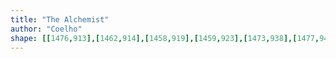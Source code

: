 ```yaml
---
title: "The Alchemist"
author: "Coelho"
shape: [[1476,913],[1462,914],[1458,919],[1459,923],[1473,938],[1477,945],[1478,986],[1475,1079],[1472,1116],[1472,1175],[1469,1212],[1470,1219],[1468,1283],[1463,1352],[1462,1420],[1457,1527],[1456,1604],[1452,1704],[1453,1754],[1456,1761],[1461,1766],[1476,1769],[1503,1767],[1511,1763],[1513,1759],[1512,1742],[1517,1566],[1522,1475],[1525,1343],[1529,1236],[1532,1196],[1532,1165],[1535,1121],[1535,1090],[1539,1044],[1539,1015],[1543,999],[1547,965],[1551,953],[1550,946],[1540,936],[1538,932],[1527,923],[1518,921],[1514,918],[1504,915],[1482,913]]
---
```

